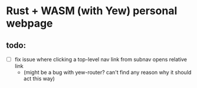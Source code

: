 # Rust + WASM (with Yew) personal webpage

## todo:
- [ ] fix issue where clicking a top-level nav link from subnav opens relative link
    - (might be a bug with yew-router? can't find any reason why it should act this way)

